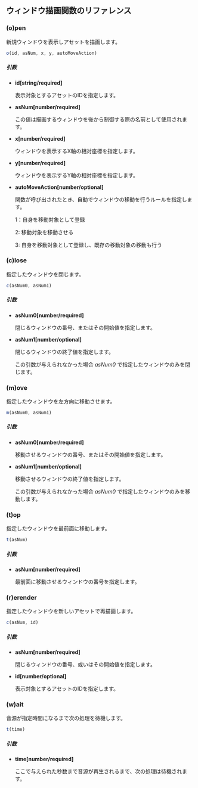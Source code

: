## ウィンドウ描画関数のリファレンス

### (o)pen

新規ウィンドウを表示しアセットを描画します。

```javascript
o(id, asNum, x, y, autoMoveAction)
```

##### 引数

* **id[string/required]**
  
  表示対象とするアセットのIDを指定します。

* **asNum[number/required]**
  
  この値は描画するウィンドウを後から制御する際の名前として使用されます。

* **x[number/required]**
  
  ウィンドウを表示するX軸の相対座標を指定します。

* **y[number/required]**
  
  ウィンドウを表示するY軸の相対座標を指定します。

* **autoMoveAction[number/optional]**
  
  関数が呼び出されたとき、自動でウィンドウの移動を行うルールを指定します。
  
  1：自身を移動対象として登録
  
  2: 移動対象を移動させる
  
  3: 自身を移動対象として登録し、既存の移動対象の移動も行う

### (c)lose

指定したウィンドウを閉じます。

```javascript
c(asNum0, asNum1)
```

##### 引数

- **asNum0[number/required]**
  
  閉じるウィンドウの番号、またはその開始値を指定します。

- **asNum1[number/optional]**
  
  閉じるウィンドウの終了値を指定します。
  
  この引数が与えられなかった場合 *asNum0* で指定したウィンドウのみを閉じます。

### 

### (m)ove

指定したウィンドウを左方向に移動させます。

```javascript
m(asNum0, asNum1)
```

##### 引数

- **asNum0[number/required]**
  
  移動させるウィンドウの番号、またはその開始値を指定します。

- **asNum1[number/optional]**
  
  移動させるウィンドウの終了値を指定します。
  
  この引数が与えられなかった場合 *asNum0* で指定したウィンドウのみを移動します。



### (t)op

指定したウィンドウを最前面に移動します。

```javascript
t(asNum)
```

##### 引数

- **asNum[number/required]**
  
  最前面に移動させるウィンドウの番号を指定します。



### (r)erender

指定したウィンドウを新しいアセットで再描画します。

```javascript
c(asNum, id)
```

##### 引数

- **asNum[number/required]**
  
  閉じるウィンドウの番号、或いはその開始値を指定します。

- **id[number/optional]**
  
  表示対象とするアセットのIDを指定します。



### (w)ait

音源が指定時間になるまで次の処理を待機します。

```javascript
t(time)
```

##### 引数

- **time[number/required]**
  
  ここで与えられた秒数まで音源が再生されるまで、次の処理は待機されます。
